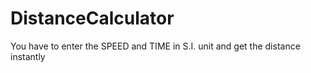 # DistanceCalculator
You have to enter the SPEED and TIME in S.I. unit and get the distance instantly
